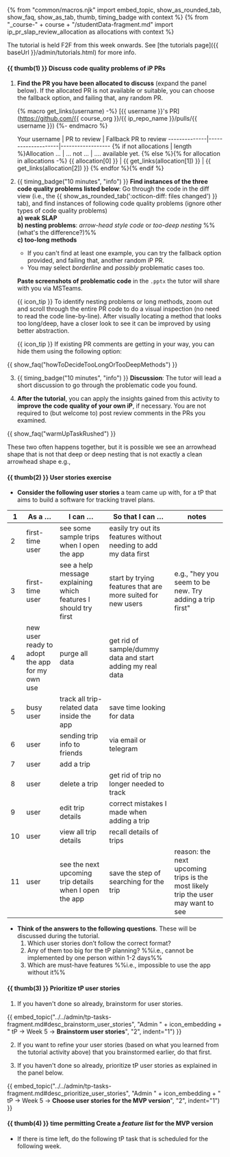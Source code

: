 {% from "common/macros.njk" import embed_topic, show_as_rounded_tab, show_faq, show_as_tab, thumb, timing_badge with context %}
{% from "_course-" + course + "/studentData-fragment.md" import ip_pr_slap_review_allocation as allocations with context %}

<box type="info">

The tutorial is held F2F from this week onwards. See [the tutorials page]({{ baseUrl }}/admin/tutorials.html) for more info.
</box>

#### {{ thumb(1) }} Discuss code quality problems of iP PRs

<!--div class="indented">

{{ icon_team }} This activity is to be done as a team. One team member needs to be connected to the TV.
</div -->

1. **Find the PR you have been allocated to discuss** (expand the panel below). If the allocated PR is not available or suitable, you can choose the fallback option, and failing that, any random PR.

   <panel header="**PR allocation**" peek>

   {% macro get_links(username) -%}
   [{{ username }}'s PR](https://github.com/{{ course_org }}/{{ ip_repo_name }}/pulls/{{ username }})
   {%- endmacro  %}

   <d-table sortable searchable>
   Your username | PR to review       | Fallback PR to review
   --------------|--------------------|------------------
   {% if not allocations | length %}Allocation ... | ... not ... | .... available yet. {% else %}{% for allocation in allocations -%}
   {{ allocation[0] }} | {{ get_links(allocation[1]) }} | {{ get_links(allocation[2]) }}
   {% endfor %}{% endif %}
   </d-table>
   </panel>
   <p/>

1. {{ timing_badge("10 minutes", "info") }} **Find instances of the three code quality problems listed below**: Go through the code in the diff view (i.e., the {{ show_as_rounded_tab(':octicon-diff: files changed') }} tab), and find instances of following code quality problems <span class="text-danger">(ignore other types of code quality problems)</span><br>
   **a) weak <trigger trigger="click" for="modal:t4-slapDescription">SLAP</trigger>**<br>
   **b) nesting problems**: _arrow-head style code_ or _too-deep nesting_ %%(<trigger trigger="click" for="modal:t4-arrowVsDeepNesting">what's the difference?</trigger>)%%<br>
   **c) too-long methods**<br>
   * If you can't find at least one example, you can try the fallback option provided, and failing that, another random iP PR.
   * You may select _borderline_ and _possibly_ problematic cases too.

   **Paste screenshots of problematic code** in the `.pptx` the tutor will share with you via MSTeams.

   <box>

   {{ icon_tip }} To identify nesting problems or long methods, zoom out and scroll through the entire PR code to do a visual inspection (no need to read the code line-by-line). After visually locating a method that looks too long/deep, have a closer look to see it can be improved by using better abstraction.

   {{ icon_tip }} If existing PR comments are getting in your way, you can hide them using the following option:
   <pic src="..\..\book\gitAndGithub\reviewPRs\images\hideExistingComments.png" />
   <include src="..\..\book\gitAndGithub\reviewPRs\text.md#tip-pr-split-view" inline />
   </box>

{{ show_faq("howToDecideTooLongOrTooDeepMethods") }}

3. {{ timing_badge("10 minutes", "info") }} **Discussion**: The tutor will lead a short discussion to go through the problematic code you found.

1. **After the tutorial**, you can apply the insights gained from this activity to **improve the code quality of your own iP**, if necessary.
   <box type="info" seamless>
   You are not required to (but welcome to) post review comments in the PRs you examined.
   </box>

{{ show_faq("warmUpTaskRushed") }}
<modal large header="" id="modal:t4-slapDescription">
  <include src="../../book/codeQuality/maximizeReadability/intermediate/slapHard/unit-inParent-asPanel.md" boilerplate />
</modal>

<modal large header="" id="modal:t4-arrowVsDeepNesting">

These two often happens together, but it is possible we see an arrowhead shape that is not that deep or deep nesting that is not exactly a clean arrowhead shape e.g.,<br>
<pic src="../../images/arrowVsDeepNesting.png" />
</modal>

#### {{ thumb(2) }} User stories exercise

* **Consider the following user stories** a team came up with, for a tP that aims to build a software for tracking travel plans.

<div class="indented-level2">

1 | As a … | I can … | So that I can … | notes |
-|-------|---------|-----------------|-------|
2 | first-time user | see some sample trips when I open the app | easily try out its features without needing to add my data first |
3 | first-time user | see a help message explaining which features I should try first | start by trying features that are more suited for new users | e.g., "hey you seem to be new. Try adding a trip first"
4 | new user ready to adopt the app for my own use | purge all data | get rid of sample/dummy data and start adding my real data |
5 | busy user | track all trip-related data inside the app | save time looking for data |
6 | user | sending trip info to friends | via email or telegram |
7 | user | add a trip |  |
8 | user | delete a trip | get rid of trip no longer needed to track |
9 | user | edit trip details | correct mistakes I made when adding a trip |
10 | user | view all trip details | recall details of trips |
11 | user | see the next upcoming trip details when I open the app | save the step of searching for the trip | reason: the next upcoming trips is the most likely trip the user may want to see
</div>

* **Think of the answers to the following questions**. These will be discussed during the tutorial.
  1. Which user stories don’t follow the correct format?
  1. Any of them too big for the tP planning? %%i.e., cannot be implemented by one person within 1-2 days%%
  1. Which are must-have features %%i.e., impossible to use the app without it%%




#### {{ thumb(3) }} Prioritize tP user stories

1. If you haven't done so already, brainstorm for user stories.

{{ embed_topic("../../admin/tp-tasks-fragment.md#desc_brainstorm_user_stories", "Admin " + icon_embedding + " tP → Week 5 → **Brainstorm user stories**", "2", indent="1") }}

2. If you want to refine your user stories (based on what you learned from the tutorial activity above) that you brainstormed earlier, do that first.

1. If you haven't done so already, prioritize tP user stories as explained in the panel below.

{{ embed_topic("../../admin/tp-tasks-fragment.md#desc_prioritize_user_stories", "Admin " + icon_embedding + " tP → Week 5 → **Choose user stories for the MVP version**", "2", indent="1") }}


#### {{ thumb(4) }} <span class="badge bg-secondary">time permitting</span> Create a _feature list_ for the MVP version

* If there is time left, do the following tP task that is scheduled for the following week.

<div class="indented-level1">

<panel header="%%Admin {{ icon_embedding }} **tP → week 6 → Conceptualize the MVP version**%%" expanded >

<include src="../../admin/tp-tasks-fragment.md#desc_conceptualize_first_version" />
</panel>
</div>
